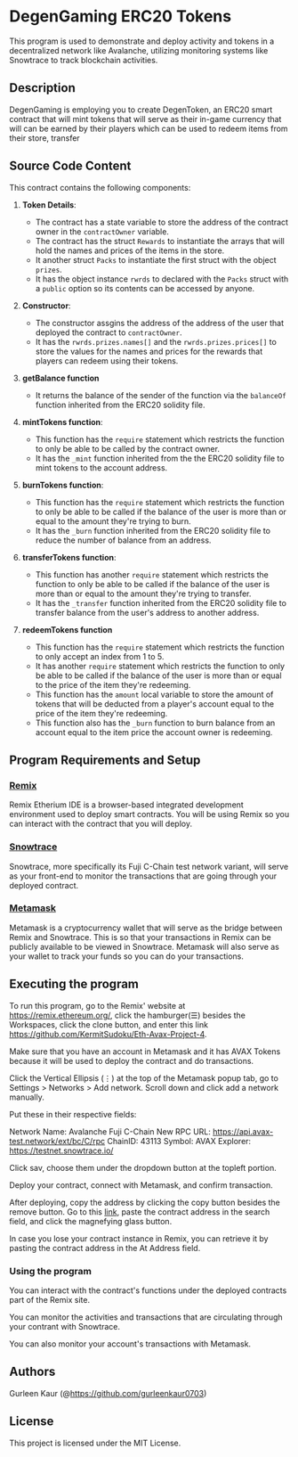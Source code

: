 # DegenGaming ERC20 Tokens

This program is used to demonstrate and deploy activity and tokens in a decentralized network like Avalanche, utilizing monitoring systems like Snowtrace to track blockchain activities.


## Description

DegenGaming is employing you to create DegenToken, an ERC20 smart contract that will mint tokens that will serve as their in-game currency that will can be earned by their players which can be used to redeem items from their store, transfer


## Source Code Content

This contract contains the following components:

1. **Token Details**:
	- The contract has a state variable to store the address of the contract owner in the `contractOwner` variable. 
	- The contract has the struct `Rewards` to instantiate the arrays that will hold the names and prices of the items in the store. 
	- It another struct `Packs` to instantiate the first struct with the object `prizes`. 
	- It has the object instance `rwrds` to declared with the `Packs` struct with a `public` option so its contents can be accessed by anyone. 

2. **Constructor**:
	- The constructor assgins the address of the address of the user that deployed the contract to `contractOwner`. 
	- It has the `rwrds.prizes.names[]` and the `rwrds.prizes.prices[]` to store the values for the names and prices for the rewards that players can redeem using their tokens. 
	
3. **getBalance function**
	- It returns the balance of the sender of the function via the `balanceOf` function inherited from the ERC20 solidity file. 
	
3. **mintTokens function**:
	- This function has the `require` statement which restricts the function to only be able to be called by the contract owner. 
	- It has the `_mint` function inherited from the the ERC20 solidity file to mint tokens to the account address. 

4. **burnTokens function**:
	- This function has the `require` statement which restricts the function to only be able to be called if the balance of the user is more than or equal to the amount they're trying to burn. 
	- It has the `_burn` function inherited from the ERC20 solidity file to reduce the number of balance from an address. 

5. **transferTokens function**:
	- This function has another `require` statement which restricts the function to only be able to be called if the balance of the user is more than or equal to the amount they're trying to transfer. 
	- It has the `_transfer` function inherited from the ERC20 solidity file to transfer balance from the user's address to another address. 
	
6. **redeemTokens function**
	- This function has the `require` statement which restricts the function to only accept an index from 1 to 5. 
	- It has another `require` statement which restricts the function to only be able to be called if the balance of the user is more than or equal to the price of the item they're redeeming. 
	- This function has the `amount` local variable to store the amount of tokens that will be deducted from a player's account equal to the price of the item they're redeeming.  
	- This function also has the `_burn` function to burn balance from an account equal to the item price the account owner is redeeming. 


## Program Requirements and Setup

### [Remix](https://remix.ethereum.org) 

Remix Etherium IDE is a browser-based integrated development environment used to deploy smart contracts. You will be using Remix so you can interact with the contract that you will deploy. 

### [Snowtrace](https://testnet.snowtrace.io/)

Snowtrace, more specifically its Fuji C-Chain test network variant, will serve as your front-end to monitor the transactions that are going through your deployed contract.

### [Metamask](https://metamask.io/)

Metamask is a cryptocurrency wallet that will serve as the bridge between Remix and Snowtrace. This is so that your transactions in Remix can be publicly available to be viewed in Snowtrace. Metamask will also serve as your wallet to track your funds so you can do your transactions. 


## Executing the program

To run this program, go to the Remix' website at https://remix.ethereum.org/, click the hamburger(☰) besides the Workspaces, click the clone button, and enter this link https://github.com/KermitSudoku/Eth-Avax-Project-4.

Make sure that you have an account in Metamask and it has AVAX Tokens because it will be used to deploy the contract and do transactions. 

Click the Vertical Ellipsis (⋮) at the top of the Metamask popup tab, go to Settings > Networks > Add network. Scroll down and click add a network manually.

Put these in their respective fields:

 Network Name: 	Avalanche Fuji C-Chain 
  New RPC URL: 	https://api.avax-test.network/ext/bc/C/rpc 
      ChainID: 	43113 
       Symbol: 	AVAX 
     Explorer: 	https://testnet.snowtrace.io/

Click sav, choose them under the dropdown button at the topleft portion. 

Deploy your contract, connect with Metamask, and confirm transaction. 

After deploying, copy the address by clicking the copy button besides the remove button. Go to this [link](https://testnet.snowtrace.io/), paste the contract address in the search field, and click the magnefying glass button.

In case you lose your contract instance in Remix, you can retrieve it by pasting the contract address in the At Address field.

### Using the program

You can interact with the contract's functions under the deployed contracts part of the Remix site. 

You can monitor the activities and transactions that are circulating through your contrant with Snowtrace. 

You can also monitor your account's transactions with Metamask. 

## Authors

Gurleen Kaur
(@https://github.com/gurleenkaur0703)

## License

This project is licensed under the MIT License.

